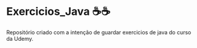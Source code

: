 # Exercicios_Java ☕☕
Repositório criado com a intenção de guardar exercicios de java do curso da Udemy.
